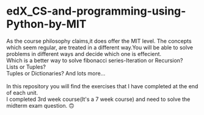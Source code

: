 # edX_CS-and-programming-using-Python-by-MIT
As the course philosophy claims,it does offer the MIT level.
The concepts which seem regular, are treated in a different way.You will be able to solve problems in different ways and decide which one is effecient.
</br>Which is a better way to solve fibonacci series-Iteration or Recursion?
</br>Lists or Tuples?
</br>Tuples or Dictionaries? And lots more...
</br>
</br>
In this repository you will find the exercises that I have completed at the end of each unit.
</br>
I completed 3rd week course(It's a 7 week course) and need to solve the midterm exam question.
&#128579;
